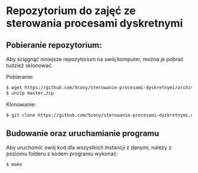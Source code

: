 Repozytorium do zajęć ze sterowania procesami dyskretnymi
=========================================================

Pobieranie repozytorium:
------------------------

Aby ściągnąć niniejsze repozytorium na swój komputer, można je pobrać tudzież sklonować.

Pobieranie:
```bash
$ wget https://github.com/Scony/sterowanie-procesami-dyskretnymi/archive/master.zip
$ unzip master.zip
```

Klonowanie:
```bash
$ git clone https://github.com/Scony/sterowanie-procesami-dyskretnymi.git
```

Budowanie oraz uruchamianie programu
------------------------------------

Aby uruchomić swój kod dla wszystkich instancji z danymi, należy z poziomu folderu z kodem programu wykonać:
```bash
$ make
```
